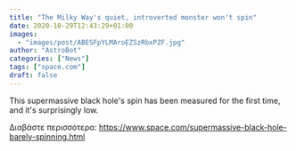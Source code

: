 ```yaml
---
title: "The Milky Way's quiet, introverted monster won't spin"
date: 2020-10-29T12:43:29+01:00
images:
  - "images/post/ABESFpYLMAroEZSzRbxPZF.jpg"
author: "AstroBot"
categories: ["News"]
tags: ["space.com"]
draft: false
---
```


This supermassive black hole's spin has been measured for the first time, and it's surprisingly low. 

Διαβάστε περισσότερα: https://www.space.com/supermassive-black-hole-barely-spinning.html
